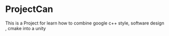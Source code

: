 # ProjectCan

This is a Project for learn how to combine google c++ style, software design , cmake into a unity
